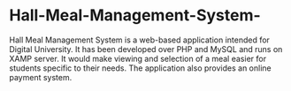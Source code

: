 # Hall-Meal-Management-System-
Hall Meal Management System is a web-based application intended for Digital University. It has been developed over PHP and MySQL and runs on XAMP server. It would make viewing and selection of a meal easier for students specific to their needs. The application also provides an online payment system.
